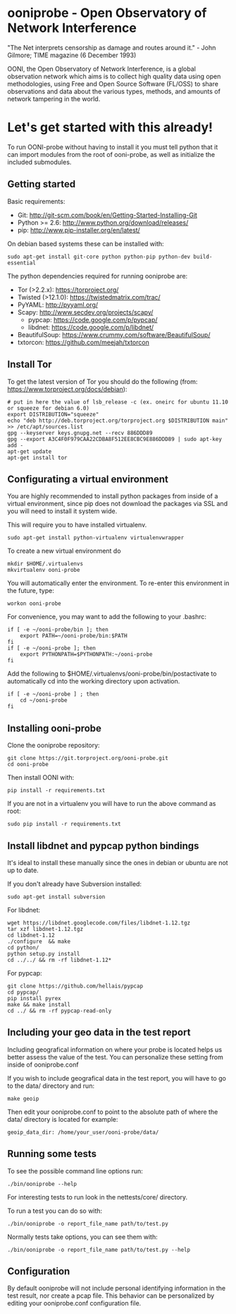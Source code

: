 # ooniprobe - Open Observatory of Network Interference

"The Net interprets censorship as damage and routes around it."
                - John Gilmore; TIME magazine (6 December 1993)

OONI, the Open Observatory of Network Interference, is a global observation
network which aims is to collect high quality data using open methodologies,
using Free and Open Source Software (FL/OSS) to share observations and data
about the various types, methods, and amounts of network tampering in the
world.

# Let's get started with this already!

To run OONI-probe without having to install it you must tell python that it
can import modules from the root of ooni-probe, as well as initialize the
included submodules.

## Getting started

Basic requirements:

  * Git: http://git-scm.com/book/en/Getting-Started-Installing-Git
  * Python >= 2.6: http://www.python.org/download/releases/
  * pip: http://www.pip-installer.org/en/latest/

On debian based systems these can be installed with:

    sudo apt-get install git-core python python-pip python-dev build-essential

The python dependencies required for running ooniprobe are:

  * Tor (>2.2.x): https://torproject.org/
  * Twisted (>12.1.0): https://twistedmatrix.com/trac/
  * PyYAML: http://pyyaml.org/
  * Scapy: http://www.secdev.org/projects/scapy/
      * pypcap: https://code.google.com/p/pypcap/
      * libdnet: https://code.google.com/p/libdnet/
  * BeautifulSoup: https://www.crummy.com/software/BeautifulSoup/
  * txtorcon: https://github.com/meejah/txtorcon

## Install Tor

To get the latest version of Tor you should do the following (from: https://www.torproject.org/docs/debian):

    # put in here the value of lsb_release -c (ex. oneirc for ubuntu 11.10 or squeeze for debian 6.0)
    export DISTRIBUTION="squeeze"
    echo "deb http://deb.torproject.org/torproject.org $DISTRIBUTION main" >> /etc/apt/sources.list
    gpg --keyserver keys.gnupg.net --recv 886DDD89
    gpg --export A3C4F0F979CAA22CDBA8F512EE8CBC9E886DDD89 | sudo apt-key add -
    apt-get update
    apt-get install tor


## Configurating a virtual environment

You are highly recommended to install python packages from inside of a virtual
environment, since pip does not download the packages via SSL and you will need
to install it system wide.

This will require you to have installed virtualenv.

    sudo apt-get install python-virtualenv virtualenvwrapper

To create a new virtual environment do

    mkdir $HOME/.virtualenvs
    mkvirtualenv ooni-probe

You will automatically enter the environment. To re-enter this environment in the future, type:

    workon ooni-probe

For convenience, you may want to add the following to your .bashrc:

    if [ -e ~/ooni-probe/bin ]; then
        export PATH=~/ooni-probe/bin:$PATH
    fi
    if [ -e ~/ooni-probe ]; then
        export PYTHONPATH=$PYTHONPATH:~/ooni-probe
    fi

Add the following to $HOME/.virtualenvs/ooni-probe/bin/postactivate to automatically cd into the working directory upon activation.

    if [ -e ~/ooni-probe ] ; then
        cd ~/ooni-probe
    fi

## Installing ooni-probe

Clone the ooniprobe repository:

    git clone https://git.torproject.org/ooni-probe.git
    cd ooni-probe

Then install OONI with:

    pip install -r requirements.txt

If you are not in a virtualenv you will have to run the above command as root:

    sudo pip install -r requirements.txt

## Install libdnet and pypcap python bindings

It's ideal to install these manually since the ones in debian or ubuntu are not up to date.

If you don't already have Subversion installed:
   
    sudo apt-get install subversion

For libdnet:

    wget https://libdnet.googlecode.com/files/libdnet-1.12.tgz
    tar xzf libdnet-1.12.tgz
    cd libdnet-1.12
    ./configure  && make
    cd python/
    python setup.py install
    cd ../../ && rm -rf libdnet-1.12*

For pypcap:

    git clone https://github.com/hellais/pypcap
    cd pypcap/
    pip install pyrex
    make && make install
    cd ../ && rm -rf pypcap-read-only

## Including your geo data in the test report

Including geografical information on where your probe is located helps us
better assess the value of the test. You can personalize these setting from
inside of ooniprobe.conf

If you wish to include geografical data in the test report, you will have to go
to the data/ directory and run:

    make geoip

Then edit your ooniprobe.conf to point to the absolute path of where the data/
directory is located for example:

    geoip_data_dir: /home/your_user/ooni-probe/data/

## Running some tests

To see the possible command line options run:

    ./bin/ooniprobe --help 

For interesting tests to run look in the nettests/core/ directory.

To run a test you can do so with:

    ./bin/ooniprobe -o report_file_name path/to/test.py

Normally tests take options, you can see them with:

    ./bin/ooniprobe -o report_file_name path/to/test.py --help

## Configuration

By default ooniprobe will not include personal identifying information in the
test result, nor create a pcap file. This behavior can be personalized by
editing your ooniprobe.conf configuration file.


